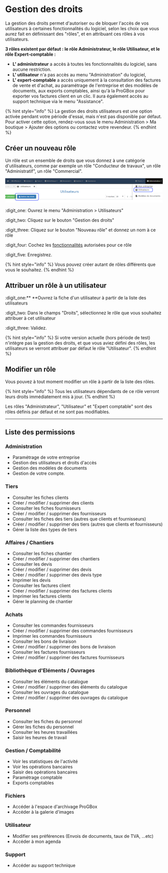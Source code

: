 # Gestion des droits

La gestion des droits permet d'autoriser ou de bloquer l'accès de vos utilisateurs à certaines fonctionnalités du logiciel, selon les choix que vous aurez fait en définissant des "rôles", et en attribuant ces rôles à vos utilisateurs.

**3 rôles existent par défaut : le rôle Administrateur, le rôle Utilisateur, et le rôle Expert-comptable :**

* **L' administrateur** a accès à toutes les fonctionnalités du logiciel, sans aucune restriction.
* **L' utilisateur** n'a pas accès au menu "Administration" du logiciel,
* **L' expert-comptable** a accès uniquement à la consultation des factures de vente et d'achat, au paramétrage de l'entreprise et des modèles de documents, aux exports comptables, ainsi qu'à la ProGBox pour exporter vos factures client en un clic. Il aura également accès au support technique via le menu "Assistance".

{% hint style="info" %}
La gestion des droits utilisateurs est une option activée pendant votre période d'essai, mais n'est pas disponible par défaut.\
Pour activer cette option, rendez-vous sous le menu Administration > Ma boutique > Ajouter des options ou contactez votre revendeur.
{% endhint %}



## Créer un nouveau rôle

Un rôle est un ensemble de droits que vous donnez à une catégorie d'utilisateurs, comme par exemple un rôle "Conducteur de travaux", un rôle "Administratif", un rôle "Commercial".

![](../../../.gitbook/assets/droits.png)

:digit_one: Ouvrez le menu "Administration > Utilisateurs"

:digit_two: Cliquez sur le bouton "Gestion des droits"

:digit_three: Cliquez sur le bouton "Nouveau rôle" et donnez un nom à ce rôle

:digit_four: Cochez les [fonctionnalités](gestion-des-droits.md#liste-des-permissions) autorisées pour ce rôle

:digit_five: Enregistrez.

{% hint style="info" %}
Vous pouvez créer autant de rôles différents que vous le souhaitez.
{% endhint %}



## Attribuer un rôle à un utilisateur

:digit_one:** **Ouvrez la fiche d'un utilisateur à partir de la liste des utilisateurs

:digit_two: Dans le champs "Droits", sélectionnez le rôle que vous souhaitez attribuer à cet utilisateur

:digit_three: Validez.

{% hint style="info" %}
Si votre version actuelle (hors période de test) n'intègre pas la gestion des droits, et que vous aviez défini des rôles, les utilisateurs se verront attribuer par défaut le rôle "Utilisateur".
{% endhint %}



## Modifier un rôle

Vous pouvez à tout moment modifier un rôle à partir de la liste des rôles.

{% hint style="info" %}
Tous les utilisateurs dépendants de ce rôle verront leurs droits immédiatement mis à jour.
{% endhint %}

Les rôles "Administrateur", "Utilisateur" et "Expert comptable" sont des rôles définis par défaut et ne sont pas modifiables.

****

## Liste des permissions

### Administration

* Paramétrage de votre entreprise
* Gestion des utilisateurs et droits d'accès
* Gestion des modèles de documents
* Gestion de votre compte.

### Tiers

* Consulter les fiches clients
* Créer / modifier / supprimer des clients
* Consulter les fiches fournisseurs
* Créer / modifier / supprimer des fournisseurs
* Consulter les fiches des tiers (autres que clients et fournisseurs)
* Créer / modifier / supprimer des tiers (autres que clients et fournisseurs)
* Gérer la liste des types de tiers

### Affaires / Chantiers

* Consulter les fiches chantier
* Créer / modifier / supprimer des chantiers
* Consulter les devis
* Créer / modifier / supprimer des devis
* Créer / modifier / supprimer des devis type
* Imprimer les devis
* Consulter les factures client
* Créer / modifier / supprimer des factures clients
* Imprimer les factures clients
* Gérer le planning de chantier

### Achats

* Consulter les commandes fournisseurs
* Créer / modifier / supprimer des commandes fournisseurs
* Imprimer les commandes fournisseurs
* Consulter les bons de livraison
* Créer / modifier / supprimer des bons de livraison
* Consulter les factures fournisseurs
* Créer / modifier / supprimer des factures fournisseurs

### Bibliothèque d'Eléments / Ouvrages

* Consulter les éléments du catalogue
* Créer / modifier / supprimer des éléments du catalogue
* Consulter les ouvrages du catalogue
* Créer / modifier / supprimer des ouvrages du catalogue

### Personnel

* Consulter les fiches du personnel
* Gérer les fiches du personnel
* Consulter les heures travaillées
* Saisir les heures de travail

### Gestion / Comptabilité

* Voir les statistiques de l'activité
* Voir les opérations bancaires
* Saisir des opérations bancaires
* Paramétrage comptable
* Exports comptables

### Fichiers

* Accéder à l'espace d'archivage ProGBox
* Accéder à la galerie d'images

### Utilisateur

* Modifier ses préférences (Envois de documents, taux de TVA, ...etc)
* Accéder à mon agenda

### Support

* Accéder au support technique



